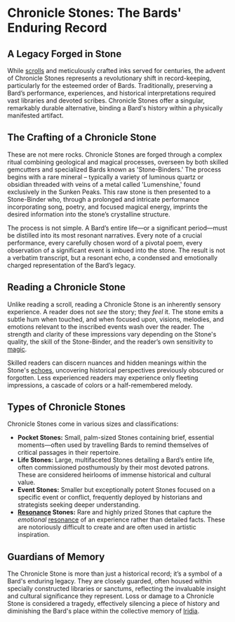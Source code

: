 # Chronicle Stones: The Bards' Enduring Record

## A Legacy Forged in Stone

While [scrolls](/raw/20250501/scroll/scrolls.md) and meticulously crafted inks served for centuries, the advent of Chronicle Stones represents a revolutionary shift in record-keeping, particularly for the esteemed order of Bards. Traditionally, preserving a Bard’s performance, experiences, and historical interpretations required vast libraries and devoted scribes. Chronicle Stones offer a singular, remarkably durable alternative, binding a Bard's history within a physically manifested artifact.

## The Crafting of a Chronicle Stone

These are not mere rocks. Chronicle Stones are forged through a complex ritual combining geological and magical processes, overseen by both skilled gemcutters and specialized Bards known as 'Stone-Binders.' The process begins with a rare mineral – typically a variety of luminous quartz or obsidian threaded with veins of a metal called 'Lumenshine,' found exclusively in the Sunken Peaks. This raw stone is then presented to a Stone-Binder who, through a prolonged and intricate performance incorporating song, poetry, and focused magical energy, imprints the desired information into the stone’s crystalline structure.

The process is not simple. A Bard’s entire life—or a significant period—must be distilled into its most resonant narratives. Every note of a crucial performance, every carefully chosen word of a pivotal poem, every observation of a significant event is imbued into the stone. The result is not a verbatim transcript, but a resonant echo, a condensed and emotionally charged representation of the Bard’s legacy.

## Reading a Chronicle Stone

Unlike reading a scroll, reading a Chronicle Stone is an inherently sensory experience. A reader does not *see* the story; they *feel* it. The stone emits a subtle hum when touched, and when focused upon, visions, melodies, and emotions relevant to the inscribed events wash over the reader. The strength and clarity of these impressions vary depending on the Stone's quality, the skill of the Stone-Binder, and the reader’s own sensitivity to [magic](/structure/mechanic/magic.md).

 Skilled readers can discern nuances and hidden meanings within the Stone's [echoes](/raw/20250501/soul/echoes.md), uncovering historical perspectives previously obscured or forgotten. Less experienced readers may experience only fleeting impressions, a cascade of colors or a half-remembered melody.

## Types of Chronicle Stones

Chronicle Stones come in various sizes and classifications:

*   **Pocket Stones:** Small, palm-sized Stones containing brief, essential moments—often used by travelling Bards to remind themselves of critical passages in their repertoire.
*   **Life Stones:**  Large, multifaceted Stones detailing a Bard’s entire life, often commissioned posthumously by their most devoted patrons. These are considered heirlooms of immense historical and cultural value.
*   **Event Stones:**  Smaller but exceptionally potent Stones focused on a specific event or conflict, frequently deployed by historians and strategists seeking deeper understanding.
*   **[Resonance](/raw/20250501/resonance/resonance.md) Stones:** Rare and highly prized Stones that capture the *emotional* [resonance](/raw/20250504/cataclysm/resonance.md) of an experience rather than detailed facts. These are notoriously difficult to create and are often used in artistic inspiration.

## Guardians of Memory

The Chronicle Stone is more than just a historical record; it’s a symbol of a Bard's enduring legacy. They are closely guarded, often housed within specially constructed libraries or sanctums, reflecting the invaluable insight and cultural significance they represent. Loss or damage to a Chronicle Stone is considered a tragedy, effectively silencing a piece of history and diminishing the Bard's place within the collective memory of [Iridia](/geography/world/iridia.md).
